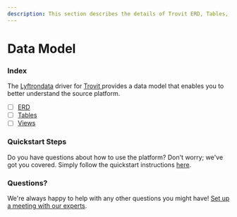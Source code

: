 ```yaml
---
description: This section describes the details of Trovit ERD, Tables, and Views.
---
```


# Data Model

### Index

The  [Lyftrondata](https://www.lyftrondata.com/) driver for [Trovit](https://www.lyftrondata.com/integration/trovit/)[ ](https://www.lyftrondata.com/integration/trovit/)provides a data model that enables you to better understand the source platform.

* [ ] [ERD](../../../marketing-analytics/trovit/data-model/erd.md)
* [ ] [Tables](../../../marketing-analytics/trovit/data-model/tables.md)
* [ ] [Views](../../../marketing-analytics/trovit/data-model/views.md)

### Quickstart Steps

Do you have questions about how to use the platform? Don't worry; we've got you covered. Simply follow the quickstart instructions [here](../../../../quickstart-steps.md).

### Questions? <a href="#questions" id="questions"></a>

We're always happy to help with any other questions you might have! [Set up a meeting with our experts](https://www.lyftrondata.com/book-a-meeting/).

